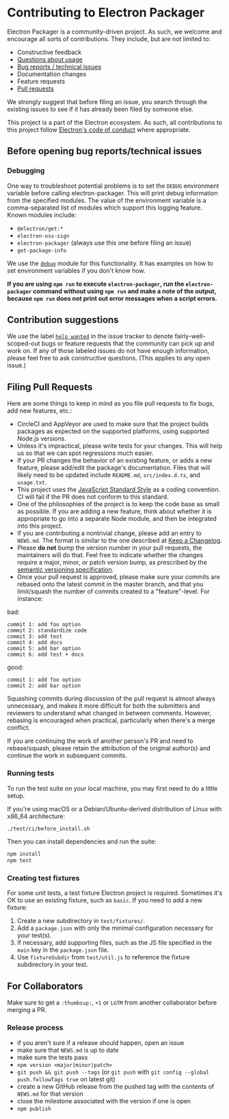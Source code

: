 # Contributing to Electron Packager

Electron Packager is a community-driven project. As such, we welcome and encourage all sorts of
contributions. They include, but are not limited to:

- Constructive feedback
- [Questions about usage](https://github.com/electron/electron-packager/blob/master/SUPPORT.md)
- [Bug reports / technical issues](#before-opening-bug-reportstechnical-issues)
- Documentation changes
- Feature requests
- [Pull requests](#filing-pull-requests)

We strongly suggest that before filing an issue, you search through the existing issues to see
if it has already been filed by someone else.

This project is a part of the Electron ecosystem. As such, all contributions to this project follow
[Electron's code of conduct](https://github.com/electron/electron/blob/master/CODE_OF_CONDUCT.md)
where appropriate.

## Before opening bug reports/technical issues

### Debugging

One way to troubleshoot potential problems is to set the `DEBUG` environment variable before
calling electron-packager. This will print debug information from the specified modules. The
value of the environment variable is a comma-separated list of modules which support this logging
feature. Known modules include:

* `@electron/get:*`
* `electron-osx-sign`
* `electron-packager` (always use this one before filing an issue)
* `get-package-info`

We use the [`debug`](https://www.npmjs.com/package/debug#usage) module for this functionality. It
has examples on how to set environment variables if you don't know how.

**If you are using `npm run` to execute `electron-packager`, run the `electron-packager` command
without using `npm run` and make a note of the output, because `npm run` does not print out error
messages when a script errors.**

## Contribution suggestions

We use the label [`help wanted`](https://github.com/electron/electron-packager/issues?q=is%3Aopen+is%3Aissue+label%3A%22help+wanted%22) in the issue tracker to denote fairly-well-scoped-out bugs or feature requests that the community can pick up and work on. If any of those labeled issues do not have enough information, please feel free to ask constructive questions. (This applies to any open issue.)

## Filing Pull Requests

Here are some things to keep in mind as you file pull requests to fix bugs, add new features, etc.:

* CircleCI and AppVeyor are used to make sure that the project builds packages as expected on the
  supported platforms, using supported Node.js versions.
* Unless it's impractical, please write tests for your changes. This will help us so that we can
  spot regressions much easier.
* If your PR changes the behavior of an existing feature, or adds a new feature, please add/edit
  the package's documentation. Files that will likely need to be updated include `README.md`,
  `src/index.d.ts`, and `usage.txt`.
* This project uses the [JavaScript Standard Style](https://standardjs.com/) as a coding convention.
  CI will fail if the PR does not conform to this standard.
* One of the philosophies of the project is to keep the code base as small as possible. If you are
  adding a new feature, think about whether it is appropriate to go into a separate Node module,
  and then be integrated into this project.
* If you are contributing a nontrivial change, please add an entry to `NEWS.md`. The format is
  similar to the one described at [Keep a Changelog](http://keepachangelog.com/).
* Please **do not** bump the version number in your pull requests, the maintainers will do that.
  Feel free to indicate whether the changes require a major, minor, or patch version bump, as
  prescribed by the [semantic versioning specification](http://semver.org/).
* Once your pull request is approved, please make sure your commits are rebased onto the latest
  commit in the master branch, and that you limit/squash the number of commits created to a
  "feature"-level. For instance:

bad:

```
commit 1: add foo option
commit 2: standardize code
commit 3: add test
commit 4: add docs
commit 5: add bar option
commit 6: add test + docs
```

good:

```
commit 1: add foo option
commit 2: add bar option
```

Squashing commits during discussion of the pull request is almost always unnecessary, and makes it
more difficult for both the submitters and reviewers to understand what changed in between comments.
However, rebasing is encouraged when practical, particularly when there's a merge conflict.

If you are continuing the work of another person's PR and need to rebase/squash, please retain the
attribution of the original author(s) and continue the work in subsequent commits.

### Running tests

To run the test suite on your local machine, you may first need to do a little setup.

If you're using macOS or a Debian/Ubuntu-derived distribution of Linux with x86_64 architecture:

```sh
./test/ci/before_install.sh
```

Then you can install dependencies and run the suite:

```sh
npm install
npm test
```

### Creating test fixtures

For some unit tests, a test fixture Electron project is required. Sometimes it's OK to use an
existing fixture, such as `basic`. If you need to add a new fixture:

1. Create a new subdirectory in `test/fixtures/`.
2. Add a `package.json` with only the minimal configuration necessary for your test(s).
3. If necessary, add supporting files, such as the JS file specified in the `main` key in the
   `package.json` file.
4. Use `fixtureSubdir` from `test/util.js` to reference the fixture subdirectory in your test.

## For Collaborators

Make sure to get a `:thumbsup:`, `+1` or `LGTM` from another collaborator before merging a PR.

### Release process

- if you aren't sure if a release should happen, open an issue
- make sure that `NEWS.md` is up to date
- make sure the tests pass
- `npm version <major|minor|patch>`
- `git push && git push --tags` (or `git push` with `git config --global push.followTags true` on latest git)
- create a new GitHub release from the pushed tag with the contents of `NEWS.md` for that version
- close the milestone associated with the version if one is open
- `npm publish`
